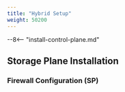 ```yaml
---
title: "Hybrid Setup"
weight: 50200
---
```


<!-- include: install control plane documentation -->
--8<-- "install-control-plane.md"

## Storage Plane Installation

### Firewall Configuration (SP)
